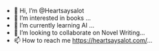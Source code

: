 - 👋 Hi, I’m @Heartsaysalot
- 👀 I’m interested in books ...
- 🌱 I’m currently learning AI ...
- 💞️ I’m looking to collaborate on Novel Writing...
- 📫 How to reach me https://heartsaysalot.com/...

<!---
Heartsaysalot/Heartsaysalot is a ✨ special ✨ repository because its `README.md` (this file) appears on your GitHub profile.
You can click the Preview link to take a look at your changes.
--->
